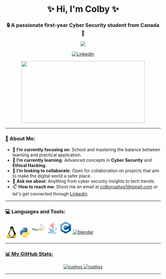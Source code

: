 <h1 align="center">✨ Hi, I'm Colby ✨</h1>
<h3 align="center">🔒 A passionate first-year Cyber Security student from Canada 🍁</h3>

<p align="center">
<a href="https://twitter.com/" target="blank"><img src="https://img.shields.io/badge/Follow-%40YourTwitter-blue?style=for-the-badge&logo=twitter"></a>
</p>

<p align="center">
  <a href="https://linkedin.com/in/colbynu" target="blank">
    <img src="https://img.shields.io/badge/-LinkedIn-%230A66C2.svg?&style=for-the-badge&logo=LinkedIn&logoColor=white" alt="LinkedIn"/>
  </a>
</p>

<div align="center">
  <img src="https://media.giphy.com/media/L8K62iTDkzGX6/giphy.gif" width="400" height="200"/>
</div>

---

### 🚀 About Me:
- 🔭 **I’m currently focusing on**: School and mastering the balance between learning and practical application.
- 🌱 **I’m currently learning**: Advanced concepts in **Cyber Security** and **Ethical Hacking**.
- 👯 **I’m looking to collaborate**: Open for collaboration on projects that aim to make the digital world a safer place.
- 💬 **Ask me about**: Anything from cyber security insights to tech trends.
- 📫 **How to reach me**: Shoot me an email at colbyruphxs1@gmail.com or let's get connected through [Linkedin](https://linkedin.com/in/colbynu).

---

### 💻 Languages and Tools:

<div>
  <!-- Icons -->
  <img align="center" src="https://raw.githubusercontent.com/devicons/devicon/master/icons/linux/linux-original.svg" alt="linux" width="40" height="40"/>
  <img align="center" src="https://raw.githubusercontent.com/devicons/devicon/master/icons/python/python-original.svg" alt="python" width="40" height="40"/>
  <img src="https://raw.githubusercontent.com/devicons/devicon/master/icons/mysql/mysql-original-wordmark.svg" alt="mysql" width="40" height="40"/>
  <img src="https://raw.githubusercontent.com/devicons/devicon/master/icons/java/java-original.svg" alt="java" width="40" height="40"/> </a> <a href="https://www.linux.org/" target="_blank" rel="noreferrer">
  <img src="https://raw.githubusercontent.com/devicons/devicon/master/icons/c/c-original.svg" alt="c" width="40" height="40"/> </a> <a href="https://www.java.com" target="_blank" rel="noreferrer">
  <img src="https://download.blender.org/branding/community/blender_community_badge_white.svg" alt="blender" width="40" height="40"/> </a> <a href="https://www.cprogramming.com/" target="_blank" rel="noreferrer">
</div>

---

### 📊 My GitHub Stats:

<div align="center">
  <img src="https://github-readme-stats.vercel.app/api/top-langs?username=ruphxs&show_icons=true&theme=algolia&hide_border=true&locale=en&layout=compact" alt="ruphxs"/>
  <img src="https://github-readme-stats.vercel.app/api?username=ruphxs&show_icons=true&theme=algolia&hide_border=true" alt="ruphxs"/>
</div>

---

